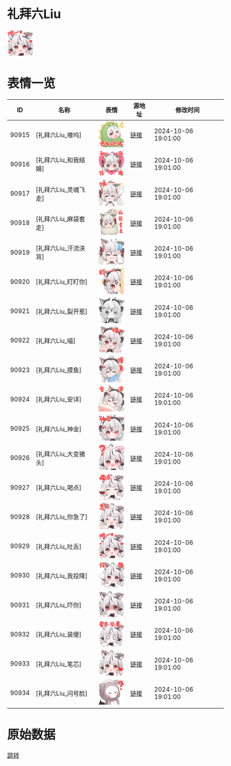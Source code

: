 # 礼拜六Liu

<img src="./cover.png" height="60" alt="cover" />

# 表情一览

|ID|名称|表情|源地址|修改时间|
|----|----|----|----|----|
|90915|[礼拜六Liu_嗷呜]|<img src="./pic/090915_%5B礼拜六Liu_嗷呜%5D.png" height="60" alt="嗷呜"/>|[链接](https://i0.hdslb.com/bfs/garb/83108fae919780e2e34c08e0e8f5522c45985aac.png)|2024-10-06 19:01:00|
|90916|[礼拜六Liu_和我结婚]|<img src="./pic/090916_%5B礼拜六Liu_和我结婚%5D.png" height="60" alt="和我结婚"/>|[链接](https://i0.hdslb.com/bfs/garb/02df15484f25efcbeef8c85069c38fce357b2cd1.png)|2024-10-06 19:01:00|
|90917|[礼拜六Liu_灵魂飞走]|<img src="./pic/090917_%5B礼拜六Liu_灵魂飞走%5D.png" height="60" alt="灵魂飞走"/>|[链接](https://i0.hdslb.com/bfs/garb/e0bf928f3c32b915b7088ce6fb3e94e6e7b278c8.png)|2024-10-06 19:01:00|
|90918|[礼拜六Liu_麻袋套走]|<img src="./pic/090918_%5B礼拜六Liu_麻袋套走%5D.png" height="60" alt="麻袋套走"/>|[链接](https://i0.hdslb.com/bfs/garb/658accf7a44c5c38f7a34e5b6e992a236f5af5d5.png)|2024-10-06 19:01:00|
|90919|[礼拜六Liu_汗流浃背]|<img src="./pic/090919_%5B礼拜六Liu_汗流浃背%5D.png" height="60" alt="汗流浃背"/>|[链接](https://i0.hdslb.com/bfs/garb/dc6457c081662dd61081cc5f1f5bfc08456ac236.png)|2024-10-06 19:01:00|
|90920|[礼拜六Liu_盯盯你]|<img src="./pic/090920_%5B礼拜六Liu_盯盯你%5D.png" height="60" alt="盯盯你"/>|[链接](https://i0.hdslb.com/bfs/garb/93f5e708823a3cc7ec173e6bb138a5c6f15897bc.png)|2024-10-06 19:01:00|
|90921|[礼拜六Liu_裂开惹]|<img src="./pic/090921_%5B礼拜六Liu_裂开惹%5D.png" height="60" alt="裂开惹"/>|[链接](https://i0.hdslb.com/bfs/garb/dbed446b5cc697995db4b934cf50ebdba31a321c.png)|2024-10-06 19:01:00|
|90922|[礼拜六Liu_喵]|<img src="./pic/090922_%5B礼拜六Liu_喵%5D.png" height="60" alt="喵"/>|[链接](https://i0.hdslb.com/bfs/garb/55d56af89b7db3f9f01e2aa2d750e62a5fc72ed8.png)|2024-10-06 19:01:00|
|90923|[礼拜六Liu_摸鱼]|<img src="./pic/090923_%5B礼拜六Liu_摸鱼%5D.png" height="60" alt="摸鱼"/>|[链接](https://i0.hdslb.com/bfs/garb/ff66d143ffcc416a0cc90220277d58b6e636f004.png)|2024-10-06 19:01:00|
|90924|[礼拜六Liu_安详]|<img src="./pic/090924_%5B礼拜六Liu_安详%5D.png" height="60" alt="安详"/>|[链接](https://i0.hdslb.com/bfs/garb/02e60fb00f38ffb99ad5e30b9786b880cd835782.png)|2024-10-06 19:01:00|
|90925|[礼拜六Liu_神金]|<img src="./pic/090925_%5B礼拜六Liu_神金%5D.png" height="60" alt="神金"/>|[链接](https://i0.hdslb.com/bfs/garb/fafc2bef311fc05ec192aff6b8be9a977ec7c5ed.png)|2024-10-06 19:01:00|
|90926|[礼拜六Liu_大变猪头]|<img src="./pic/090926_%5B礼拜六Liu_大变猪头%5D.png" height="60" alt="大变猪头"/>|[链接](https://i0.hdslb.com/bfs/garb/185ebd4659cbe1b896ffd378d3afd5ae011c02e3.png)|2024-10-06 19:01:00|
|90927|[礼拜六Liu_喝点]|<img src="./pic/090927_%5B礼拜六Liu_喝点%5D.png" height="60" alt="喝点"/>|[链接](https://i0.hdslb.com/bfs/garb/21c778b21d4a6b2e1248891125fa8f2c4b5fb600.png)|2024-10-06 19:01:00|
|90928|[礼拜六Liu_你急了]|<img src="./pic/090928_%5B礼拜六Liu_你急了%5D.png" height="60" alt="你急了"/>|[链接](https://i0.hdslb.com/bfs/garb/99b560103ed56be745aea3ec13529906bdd441ba.png)|2024-10-06 19:01:00|
|90929|[礼拜六Liu_吐舌]|<img src="./pic/090929_%5B礼拜六Liu_吐舌%5D.png" height="60" alt="吐舌"/>|[链接](https://i0.hdslb.com/bfs/garb/90c195be3b1d62ec1cd0daa528da9aaaf047113d.png)|2024-10-06 19:01:00|
|90930|[礼拜六Liu_我投降]|<img src="./pic/090930_%5B礼拜六Liu_我投降%5D.png" height="60" alt="我投降"/>|[链接](https://i0.hdslb.com/bfs/garb/af0f7554c60ef02bee296d03ea747694b67f8ed2.png)|2024-10-06 19:01:00|
|90931|[礼拜六Liu_吓你]|<img src="./pic/090931_%5B礼拜六Liu_吓你%5D.png" height="60" alt="吓你"/>|[链接](https://i0.hdslb.com/bfs/garb/d5e35407c9b1e247634806387ce81fb5aeec03cc.png)|2024-10-06 19:01:00|
|90932|[礼拜六Liu_装傻]|<img src="./pic/090932_%5B礼拜六Liu_装傻%5D.png" height="60" alt="装傻"/>|[链接](https://i0.hdslb.com/bfs/garb/1949447dae2d5856e56c0609149954a8cac6722a.png)|2024-10-06 19:01:00|
|90933|[礼拜六Liu_笔芯]|<img src="./pic/090933_%5B礼拜六Liu_笔芯%5D.png" height="60" alt="笔芯"/>|[链接](https://i0.hdslb.com/bfs/garb/530c2b3f911a6a972ee410d1cb64d4f6625c1132.png)|2024-10-06 19:01:00|
|90934|[礼拜六Liu_问号脸]|<img src="./pic/090934_%5B礼拜六Liu_问号脸%5D.png" height="60" alt="问号脸"/>|[链接](https://i0.hdslb.com/bfs/garb/eefca5cace71fd3a29e05a5586026076ff1d5377.png)|2024-10-06 19:01:00|

# 原始数据

[跳转](./raw.json)

